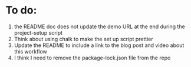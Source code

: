 # To do:

1. the README doc does not update the demo URL at the end during the project-setup script
2. Think about using chalk to make the set up script prettier
3. Update the README to include a link to the blog post and video about this workflow
4. I think I need to remove the package-lock.json file from the repo
